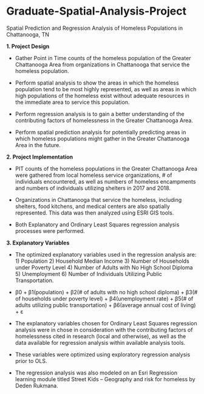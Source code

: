 # Graduate-Spatial-Analysis-Project
Spatial Prediction and Regression Analysis of Homeless Populations in Chattanooga, TN

**1. Project Design**

* Gather Point in Time counts of the homeless population of the Greater Chattanooga Area from organizations in Chattanooga that service the homeless population.

* Perform spatial analysis to show the areas in which the homeless population tend to be most highly represented, as well as areas in which high populations of the homeless exist without adequate resources in the immediate area to service this population. 

* Perform regression analysis is to gain a better understanding of the contributing factors of homelessness in the Greater Chattanooga Area. 

* Perform spatial prediction analysis for potentially predicting areas in which homeless populations might gather in the Greater Chattanooga Area in the future.

**2. Project Implementation**

* PIT counts of the homeless populations in the Greater Chattanooga Area were gathered from local homeless service organizations, # of individuals encountered, as well as numbers of homeless encampments and numbers of individuals utilizing shelters in 2017 and 2018. 

* Organizations in Chattanooga that service the homeless, including shelters, food kitchens, and medical centers are also spatially represented. 
This data was then analyzed using ESRI GIS tools.

* Both Explanatory and Ordinary Least Squares regression analysis processes were performed.

**3. Explanatory Variables**

* The optimized explanatory variables used in the regression analysis are: 1) Population 2) Household Median Income 3) Number of Households under Poverty Level 4) Number of Adults with No High School Diploma 5) Unemployment 6) Number of Individuals Utilizing Public Transportation.

* β0 + β1(population) + β2(# of adults with no high school diploma) + β3(# of households under poverty level) + β4(unemployment rate) + β5(# of adults utilizing public transportation) + β6(average annual cost of living) + ε


* The explanatory variables chosen for Ordinary Least Squares regression analysis were in chose in consideration with the contributing factors of homelessness cited in research (local and otherwise), as well as the data available for regression analysis within available analysis tools. 

* These variables were optimized using exploratory regression analysis prior to OLS. 

* The regression analysis was also modeled on an Esri Regression learning module titled Street Kids – Geography and risk for homeless by Deden Rukmana. 
